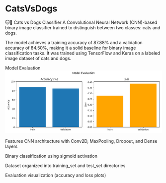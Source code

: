 # CatsVsDogs
🐱🐶 Cats vs Dogs Classifier
A Convolutional Neural Network (CNN)-based binary image classifier trained to distinguish between two classes: cats and dogs.

The model achieves a training accuracy of 87.88% and a validation accuracy of 84.50%, making it a solid baseline for binary image classification tasks. It was trained using TensorFlow and Keras on a labeled image dataset of cats and dogs.

Model Evaluation
![Model Evaluation](evaluation_plot.png)

Features
CNN architecture with Conv2D, MaxPooling, Dropout, and Dense layers

Binary classification using sigmoid activation

Dataset organized into training_set and test_set directories

Evaluation visualization (accuracy and loss plots)
